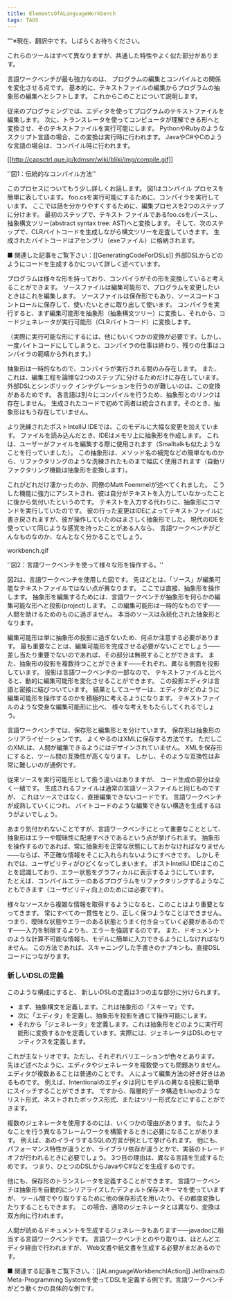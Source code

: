 ```yaml
---
title: ElementsOfALanguageWorkbench
tags: TAGS
---
```


""※現在、翻訳中です。しばらくお待ちください。

これらのツールはすべて異なりますが、共通した特性やよく似た部分があります。

言語ワークベンチが最も強力なのは、
プログラムの編集とコンパイルとの関係を変化させる点です。
基本的に、テキストファイルの編集からプログラムの抽象形の編集へとシフトします。
これからこのことについて説明します。

従来のプログラミングでは、エディタを使ってプログラムのテキストファイルを編集します。
次に、トランスレータを使ってコンピュータが理解できる形へと変換させ、そのテキストファイルを実行可能にします。
PythonやRubyのようなスクリプト言語の場合、この変換は実行時に行われます。
JavaやC#やCのような言語の場合は、コンパイル時に行われます。

[[http://capsctrl.que.jp/kdmsnr/wiki/bliki/img/compile.gif]]

''図1：伝統的なコンパイル方法''

このプロセスについてもう少し詳しくお話します。
図1はコンパイル プロセスを簡単に表しています。
foo.csを実行可能にするために、コンパイラを実行しています。
ここでは話を分かりやすくするために、編集プロセスを2つのステップに分けます。
最初のステップで、テキスト ファイルであるfoo.csをパースし、抽象構文ツリー(abstract syntax tree: AST)へと変換します。
そして、次のステップで、CLRバイトコードを生成しながら構文ツリーを走査していきます。
生成されたバイトコードはアセンブリ（exeファイル）に格納されます。

■ 関連した記事をご覧下さい：[[GeneratingCodeForDSLs]]
外部DSLからどのようにコードを生成するかについて詳しく述べています。

プログラムは様々な形を持っており、コンパイラがその形を変換していると考えることができます。
ソースファイルは編集可能形で、プログラムを変更したいときはこれを編集します。
ソースファイルは保存形でもあり、ソースコードコントロールに保存して、使いたいときに取り出して使います。
コンパイラを実行すると、まず編集可能形を抽象形（抽象構文ツリー）に変換し、それから、コードジェネレータが実行可能形（CLRバイトコード）に変換します。

（実際に実行可能な形にするには、他にもいくつかの変換が必要です。しかし、一度バイトコードにしてしまうと、コンパイラの仕事は終わり、残りの仕事はコンパイラの範疇から外れます。）

抽象形は一時的なもので、コンパイラが実行される間のみ存在します。
また、これは、編集工程を論理な2つのステップに分けるためだけに存在しています。
外部DSLとシンボリック インテグレーションを行うのが難しいのは、この変換があるためです。
各言語は別々にコンパイルを行うため、抽象形とのリンクは存在しません。
生成されたコードで初めて両者は統合されます。そのとき、抽象形はもう存在していません。

より洗練されたポストIntelliJ IDEでは、このモデルに大幅な変更を加えています。
ファイルを読み込んだとき、IDEはメモリ上に抽象形を作成します。
これは、ユーザーがファイルを編集する際に使用されます（Smalltalkも似たようなことを行っていました）。
この抽象形は、メソッド名の補完などの簡単なものから、リファクタリングのような洗練されたものまで幅広く使用されます（自動リファクタリング機能は抽象形を変換します）。

これがどれだけ凄かったのか、同僚のMatt Foemmelが述べてくれました。
こうした機能に強力にアシストされ、彼は自分がテキストを入力していなかったことに後から気付いたというのです。
テキストを入力する代わりに、抽象形にコマンドを実行していたのです。
彼の行った変更はIDEによってテキストファイルに書き戻されますが、彼が操作していたのはまさしく抽象形でした。
現代のIDEを使っていて同じような感覚を持ったことがある人なら、
言語ワークベンチがどんなものなのか、なんとなく分かることでしょう。

workbench.gif

''図2：言語ワークベンチを使って様々な形を操作する。''

図2は、言語ワークベンチを使用した図です。
先ほどとは、「ソース」が編集可能なテキストファイルではない点が異なります。
ここでは直接、抽象形を操作します。
抽象形を編集するためには、言語ワークベンチが抽象形を何らかの編集可能な形へと投影(project)します。
この編集可能形は一時的なものです——人間を助けるためのものに過ぎません。
本当のソースは永続化された抽象形となります。

編集可能形は単に抽象形の投影に過ぎないため、何点か注意する必要があります。
最も重要なことは、編集可能形を完成させる必要がないことでしょう——差し当たり重要でないのであれば、その部分は無視することができます。
また、抽象形の投影を複数持つことができます——それぞれ、異なる側面を投影しています。
投影は言語ワークベンチの一部なので、
テキストファイルと比べると、動的に編集可能形を変化させることができます。
この投影エディタは言語と密接に結びついています。
結果としてユーザーは、エディタがどのように編集可能形を操作するのかを積極的に考えるようになります。
テキストファイルのような受身な編集可能形に比べ、
様々な考えをもたらしてくれるでしょう。

言語ワークベンチでは、保存形と編集形とを分けています。
保存形は抽象形のシリアライゼーションです。
よくやるのはXMLに保存する方法です。
ただしこのXMLは、人間が編集できるようにはデザインされていません。
XMLを保存形にすると、ツール間の互換性が高くなります。
しかし、そのような互換性は非常に難しいのが通例です。

従来ソースを実行可能形として扱う違いはありますが、
コード生成の部分は全く一緒です。
生成されるファイルは通常の言語ソースファイルと同じものですが、
これはソースではなく、直接編集できないコードです。
言語ワークベンチが成熟していくにつれ、
バイトコードのような編集できない構造を生成するほうがよいでしょう。

あまり気付かれないことですが、言語ワークベンチにとって重要なこととして、
抽象形はエラーや曖昧性に配慮すべきであるという点が挙げられます。
抽象形を操作するのであれば、常に抽象形を正常な状態にしておかなければなりません——ならば、不正確な情報をそこに入れられないようにすべきです。
しかしそれでは、ユーザビリティがひどくなってしまいます。
ポストIntelliJ IDEはこのことを認識しており、エラー状態をグラフィカルに表示するようにしています。
たとえば、コンパイルエラーのあるプログラムをリファクタリングするようなこともできます（ユーザビリティ向上のためには必要です）。

様々なソースから複雑な情報を取得するようになると、このことはより重要となってきます。
常にすべての一貫性をとり、正しく保つようなことはできません。
つまり、曖昧な状態やエラーのある状態とうまく付き合っていく必要があるのです——入力を制限するよりも、エラーを強調するのです。
また、ドキュメントのような計算不可能な情報も、モデルに簡単に入力できるようにしなければなりません。
この方法であれば、スキャニングした手書きのナプキンも、直接DSLコードにつながります。

### 新しいDSLの定義

このような構成にすると、
新しいDSLの定義は3つの主な部分に分けられます。

* まず、抽象構文を定義します。これは抽象形の「スキーマ」です。
* 次に「エディタ」を定義し、抽象形を投影を通じて操作可能にします。
* それから「ジェネレータ」を定義します。これは抽象形をどのように実行可能形に変換するかを定義しています。実際には、ジェネレータはDSLのセマンティクスを定義します。

これが主なトリオです。ただし、それぞれバリエーションが色々とあります。
先ほど述べたように、エディタやジェネレータを複数使っても問題ありません。
エディタが複数あることは普通のことです。
人によって編集方法の好き好きはあるものです。
例えば、Intentionalのエディタは同じモデルの異なる投影に簡単にスイッチすることができます。
ですから、階層的データ構造をLispのようなリスト形式、ネストされたボックス形式、またはツリー形式などにすることができます。

複数のジェネレータを使用するのには、いくつかの理由があります。
似たようなことを行う異なるフレームワークを構築するときに必要になることがあります。
例えば、あのイライラするSQLの方言が例として挙げられます。
他にも、パフォーマンス特性が違うとか、ライブラリ依存が違うとかで、実装のトレードオフが行われるときに必要でしょう。
3つ目の理由は、異なる言語を生成するためです。
つまり、ひとつのDSLからJavaやC#などを生成するのです。

他にも、保存形のトランスレータを定義することができます。
言語ワークベンチは抽象形を自動的にシリアライズしたデフォルト保存スキーマを使っていますが、
ツール間でやり取りするために他の保存形式を用いたり、その都度変換したりすることもできます。
この場合、通常のジェネレータとは異なり、変換は双方向に行われます。

人間が読めるドキュメントを生成するジェネレータもあります——javadocに相当する言語ワークベンチです。
言語ワークベンチとのやり取りは、ほとんどエディタ経由で行われますが、
Web文書や紙文書を生成する必要がまだあるのです。

■ 関連する記事をご覧下さい。：[[ALanguageWorkbenchIAction]]
JetBrainsのMeta-Programming Systemを使ってDSLを定義する例です。言語ワークベンチがどう動くかの具体的な例です。
